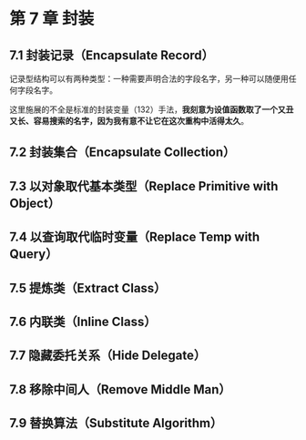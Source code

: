 # 第 7 章 封装

## 7.1 封装记录（Encapsulate Record）

记录型结构可以有两种类型：一种需要声明合法的字段名字，另一种可以随便用任何字段名字。

这里施展的不全是标准的封装变量（132）手法，**我刻意为设值函数取了一个又丑又长、容易搜索的名字，因为我有意不让它在这次重构中活得太久**。

## 7.2 封装集合（Encapsulate Collection）

## 7.3 以对象取代基本类型（Replace Primitive with Object）

## 7.4 以查询取代临时变量（Replace Temp with Query）

## 7.5 提炼类（Extract Class）

## 7.6 内联类（Inline Class）

## 7.7 隐藏委托关系（Hide Delegate）

## 7.8 移除中间人（Remove Middle Man）

## 7.9 替换算法（Substitute Algorithm）
